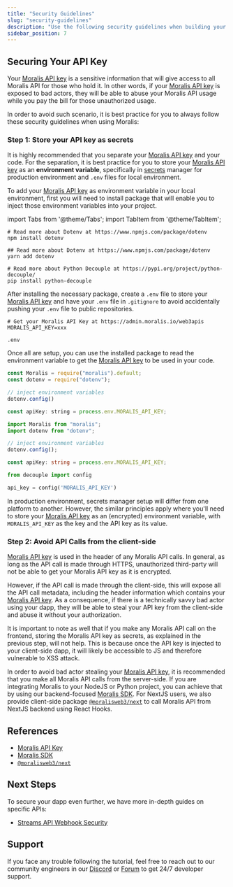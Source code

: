 ```yaml
---
title: "Security Guidelines"
slug: "security-guidelines"
description: "Use the following security guidelines when building your dapp to keep it secure."
sidebar_position: 7
---
```

## Securing Your API Key

Your [Moralis API key](/web3-data-api/get-your-api-key) is a sensitive information that will give access to all Moralis API for those who hold it. In other words, if your [Moralis API key](/web3-data-api/get-your-api-key) is exposed to bad actors, they will be able to abuse your Moralis API usage while you pay the bill for those unauthorized usage.

In order to avoid such scenario, it is best practice for you to always follow these security guidelines when using Moralis:

### Step 1: Store your API key as secrets

It is highly recommended that you separate your [Moralis API key](/web3-data-api/get-your-api-key) and your code. For the separation, it is best practice for you to store your [Moralis API key](/web3-data-api/get-your-api-key) as an **environment variable**, specifically in [secrets](https://docs.github.com/en/actions/security-guides/encrypted-secrets) manager for production environment and `.env` files for local environment.

To add your [Moralis API key](/web3-data-api/get-your-api-key) as environment variable in your local environment, first you will need to install package that will enable you to inject those environment variables into your project.

import Tabs from '@theme/Tabs';
import TabItem from '@theme/TabItem';

<Tabs>
  <TabItem value="npm" label="npm" default>

```shell
# Read more about Dotenv at https://www.npmjs.com/package/dotenv
npm install dotenv
```

</TabItem>
<TabItem value="yarn" label="Yarn">

```shell
## Read more about Dotenv at https://www.npmjs.com/package/dotenv
yarn add dotenv
```

</TabItem>
<TabItem value="pip" label="pip">

```shell
# Read more about Python Decouple at https://pypi.org/project/python-decouple/
pip install python-decouple
```

</TabItem>
</Tabs>

After installing the necessary package, create a `.env` file to store your [Moralis API key](/web3-data-api/get-your-api-key) and have your `.env` file in `.gitignore` to avoid accidentally pushing your `.env` file to public repositories.


<Tabs>
  <TabItem value="env" label=".env" default>

```shell .env
# Get your Moralis API Key at https://admin.moralis.io/web3apis
MORALIS_API_KEY=xxx
```

</TabItem>
<TabItem value="gitignore" label=".gitignore">

```Text .gitignore
.env
```

</TabItem>
</Tabs>

Once all are setup, you can use the installed package to read the environment variable to get the [Moralis API key](/web3-data-api/get-your-api-key) to be used in your code.

<Tabs groupId="programming-language">
  <TabItem value="javascript" label="index.js (JavaScript)" default>

```javascript index.js
const Moralis = require("moralis").default;
const dotenv = require("dotenv");

// inject environment variables
dotenv.config()

const apiKey: string = process.env.MORALIS_API_KEY;
```

</TabItem>
<TabItem value="typescript" label="index.ts (TypeScript)">

```typescript index.ts
import Moralis from "moralis";
import dotenv from "dotenv";

// inject environment variables
dotenv.config();

const apiKey: string = process.env.MORALIS_API_KEY;
```

</TabItem>
<TabItem value="python" label="index.py (Python)">

```python index.py
from decouple import config

api_key = config('MORALIS_API_KEY')
```

</TabItem>
</Tabs>

In production environment, secrets manager setup will differ from one platform to another. However, the similar principles apply where you'll need to store your [Moralis API key](/web3-data-api/get-your-api-key) as an (encrypted) environment variable, with `MORALIS_API_KEY` as the key and the API key as its value.

### Step 2: Avoid API Calls from the client-side

[Moralis API key](/web3-data-api/get-your-api-key) is used in the header of any Moralis API calls. In general, as long as the API call is made through HTTPS, unauthorized third-party will not be able to get your Moralis API key as it is encrypted.

However, if the API call is made through the client-side, this will expose all the API call metadata, including the header information which contains your [Moralis API key](/web3-data-api/get-your-api-key). As a consequence, if there is a technically savvy bad actor using your dapp, they will be able to steal your API key from the client-side and abuse it without your authorization.

It is important to note as well that if you make any Moralis API call on the frontend, storing the Moralis API key as secrets, as explained in the previous step, will not help. This is because once the API key is injected to your client-side dapp, it will likely be accessible to JS and therefore vulnerable to XSS attack.

In order to avoid bad actor stealing your [Moralis API key](/web3-data-api/get-your-api-key), it is recommended that you make all Moralis API calls from the server-side. If you are integrating Moralis to your NodeJS or Python project, you can achieve that by using our backend-focused [Moralis SDK](/web3-data-api/getting-started/backend-sdks/moralis-js-sdk). For NextJS users, we also provide client-side package [`@moralisweb3/next`](https://github.com/MoralisWeb3/Moralis-JS-SDK/tree/main/packages/next) to call Moralis API from NextJS backend using React Hooks.

## References

- [Moralis API Key](/web3-data-api/get-your-api-key)
- [Moralis SDK](/web3-data-api/getting-started/backend-sdks/moralis-js-sdk)
- [`@moralisweb3/next`](https://github.com/MoralisWeb3/Moralis-JS-SDK/tree/main/packages/next)

## Next Steps

To secure your dapp even further, we have more in-depth guides on specific APIs:

- [Streams API Webhook Security](/streams-api/webhook-security)

## Support

If you face any trouble following the tutorial, feel free to reach out to our community engineers in our [Discord](https://moralis.io/discord) or [Forum](https://forum.moralis.io) to get 24/7 developer support.